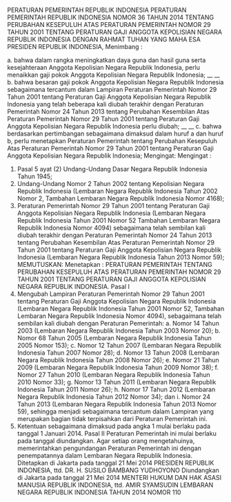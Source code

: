  PERATURAN PEMERINTAH REPUBLIK INDONESIA PERATURAN PEMERINTAH REPUBLIK INDONESIA NOMOR 36 TAHUN 2014 TENTANG PERUBAHAN KESEPULUH ATAS PERATURAN PEMERINTAH NOMOR 29 TAHUN 2001 TENTANG PERATURAN GAJI ANGGOTA KEPOLISIAN NEGARA REPUBLIK INDONESIA
DENGAN RAHMAT TUHAN YANG MAHA ESA PRESIDEN REPUBLIK INDONESIA,
Menimbang :

a. bahwa dalam rangka meningkatkan daya guna dan hasil guna serta kesejahteraan Anggota Kepolisian Negara Republik Indonesia, perlu menaikkan gaji pokok Anggota Kepolisian Negara Republik Indonesia; __ __ b. bahwa besaran gaji pokok Anggota Kepolisian Negara Republik Indonesia sebagaimana tercantum dalam Lampiran Peraturan Pemerintah Nomor 29 Tahun 2001 tentang Peraturan Gaji Anggota Kepolisian Negara Republik Indonesia yang telah beberapa kali diubah terakhir dengan Peraturan Pemerintah Nomor 24 Tahun 2013 tentang Perubahan Kesembilan Atas Peraturan Pemerintah Nomor 29 Tahun 2001 tentang Peraturan Gaji Anggota Kepolisian Negara Republik Indonesia perlu diubah; __ __ c. bahwa berdasarkan pertimbangan sebagaimana dimaksud dalam huruf a dan huruf b, perlu menetapkan Peraturan Pemerintah tentang Perubahan Kesepuluh Atas Peraturan Pemerintah Nomor 29 Tahun 2001 tentang Peraturan Gaji Anggota Kepolisian Negara Republik Indonesia;
Mengingat:
Mengingat :

1. Pasal 5 ayat (2) Undang-Undang Dasar Negara Republik Indonesia Tahun 1945;
2. Undang-Undang Nomor 2 Tahun 2002 tentang Kepolisian Negara Republik Indonesia (Lembaran Negara Republik Indonesia Tahun 2002 Nomor 2, Tambahan Lembaran Negara Republik Indonesia Nomor 4168);
3. Peraturan Pemerintah Nomor 29 Tahun 2001 tentang Peraturan Gaji Anggota Kepolisian Negara Republik Indonesia (Lembaran Negara Republik Indonesia Tahun 2001 Nomor 52 Tambahan Lembaran Negara Republik Indonesia Nomor 4094) sebagaimana telah sembilan kali diubah terakhir dengan Peraturan Pemerintah Nomor 24 Tahun 2013 tentang Perubahan Kesembilan Atas Peraturan Pemerintah Nomor 29 Tahun 2001 tentang Peraturan Gaji Anggota Kepolisian Negara Republik Indonesia (Lembaran Negara Republik Indonesia Tahun 2013 Nomor 59);
MEMUTUSKAN:
 Menetapkan : PERATURAN PEMERINTAH TENTANG PERUBAHAN KESEPULUH ATAS PERATURAN PEMERINTAH NOMOR 29 TAHUN 2001 TENTANG PERATURAN GAJI ANGGOTA KEPOLISIAN NEGARA REPUBLIK INDONESIA.
Pasal I
1. Mengubah Lampiran Peraturan Pemerintah Nomor 29 Tahun 2001 tentang Peraturan Gaji Anggota Kepolisian Negara Republik Indonesia (Lembaran Negara Republik Indonesia Tahun 2001 Nomor 52, Tambahan Lembaran Negara Republik Indonesia Nomor 4094), sebagaimana telah sembilan kali diubah dengan Peraturan Pemerintah:
a. Nomor 14 Tahun 2003 (Lembaran Negara Republik Indonesia Tahun 2003 Nomor 20);
b. Nomor 68 Tahun 2005 (Lembaran Negara Republik Indonesia Tahun 2005 Nomor 153);
c. Nomor 12 Tahun 2007 (Lembaran Negara Republik Indonesia Tahun 2007 Nomor 28);
d. Nomor 13 Tahun 2008 (Lembaran Negara Republik Indonesia Tahun 2008 Nomor 26);
e. Nomor 21 Tahun 2009 (Lembaran Negara Republik Indonesia Tahun 2009 Nomor 38);
f. Nomor 27 Tahun 2010 (Lembaran Negara Republik Indonesia Tahun 2010 Nomor 33);
g. Nomor 13 Tahun 2011 (Lembaran Negara Republik Indonesia Tahun 2011 Nomor 26);
h. Nomor 17 Tahun 2012 (Lembaran Negara Republik Indonesia Tahun 2012 Nomor 34); dan
i. Nomor 24 Tahun 2013 (Lembaran Negara Republik Indonesia Tahun 2013 Nomor 59), sehingga menjadi sebagaimana tercantum dalam Lampiran yang merupakan bagian tidak terpisahkan dari Peraturan Pemerintah ini.
2. Ketentuan sebagaimana dimaksud pada angka 1 mulai berlaku pada tanggal 1 Januari 2014.
Pasal II
Peraturan Pemerintah ini mulai berlaku pada tanggal diundangkan.
Agar setiap orang mengetahuinya, memerintahkan pengundangan Peraturan Pemerintah ini dengan penempatannya dalam Lembaran Negara Republik Indonesia. Ditetapkan di Jakarta pada tanggal 21 Mei 2014 PRESIDEN REPUBLIK INDONESIA, ttd. DR. H. SUSILO BAMBANG YUDHOYONO Diundangkan di Jakarta pada tanggal 21 Mei 2014 MENTERI HUKUM DAN HAK ASASI MANUSIA REPUBLIK INDONESIA, ttd. AMIR SYAMSUDIN LEMBARAN NEGARA REPUBLIK INDONESIA TAHUN 2014 NOMOR 110